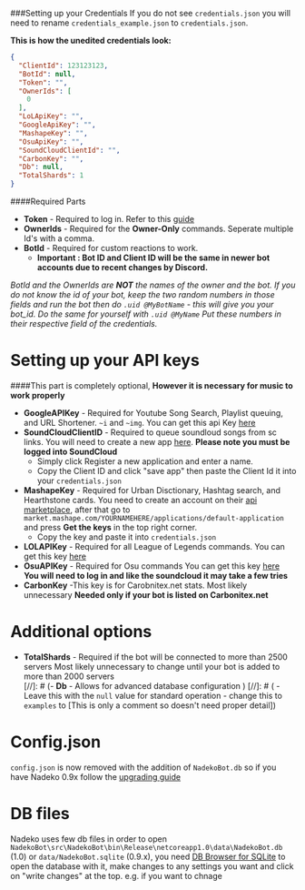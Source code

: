 ###Setting up your Credentials
If you do not see `credentials.json` you will need to rename `credentials_example.json` to `credentials.json`.

**This is how the unedited credentials look:**
```json
{
  "ClientId": 123123123,
  "BotId": null,
  "Token": "",
  "OwnerIds": [
    0
  ],
  "LoLApiKey": "",
  "GoogleApiKey": "",
  "MashapeKey": "",
  "OsuApiKey": "",
  "SoundCloudClientId": "",
  "CarbonKey": "",
  "Db": null,
  "TotalShards": 1
}
```
####Required Parts
- **Token** - Required to log in. Refer to this [guide](http://discord.kongslien.net/guide.html)
- **OwnerIds** - Required for the **Owner-Only** commands. Seperate multiple Id's with a comma.
- **BotId** - Required for custom reactions to work.  
  - **Important : Bot ID and Client ID will be the same in newer bot accounts due to recent changes by Discord.** 

_BotId and the OwnerIds are **NOT** the names of the owner and the bot. If you do not know the id of your bot, keep the two random numbers in those fields and 
run the bot then do  `.uid @MyBotName` - this will give you your bot_id.
Do the same for yourself with `.uid @MyName` Put these numbers in their respective field of the credentials._

Setting up your API keys
====================
####This part is completely optional, **However it is necessary for music to work properly**
- **GoogleAPIKey** - Required for Youtube Song Search, Playlist queuing, and URL Shortener. `~i` and `~img`. 
  You can get this api Key [here](https://console.developers.google.com/apis)
- **SoundCloudClientID** - Required to queue soundloud songs from sc links.
  You will need to create a new app [here](http://soundcloud.com/you/apps). **Please note you must be logged into SoundCloud**
    - Simply click Register a new application and enter a name.
    - Copy the Client ID and click "save app" then paste the Client Id it into your `credentials.json` 
- **MashapeKey** - Required for Urban Disctionary, Hashtag search, and Hearthstone cards.
  You need to create an account on their [api marketplace](https://market.mashape.com/), after that go to `market.mashape.com/YOURNAMEHERE/applications/default-application` and press **Get the keys** in the top right corner.
    - Copy the key and paste it into `credentials.json`
- **LOLAPIKey** - Required for all League of Legends commands. 
  You can get this key [here](http://api.champion.gg/)
- **OsuAPIKey** - Required for Osu commands
  You can get this key [here](https://osu.ppy.sh/p/api) **You will need to log in and like the soundcloud it may take a few tries**
- **CarbonKey** -This key is for Carobnitex.net stats. 
  Most likely unnecessary **Needed only if your bot is listed on Carbonitex.net**
  
Additional options
==================== 
- **TotalShards** - Required if the bot will be connected to more than 2500 servers 
  Most likely unnecessary to change until your bot is added to more than 2000 servers  
[//]: # (- **Db** - Allows for advanced database configuration  )
[//]: # (  - Leave this with the `null` value for standard operation - change this to `examples` to [This is only a comment so doesn't need proper detail])
  

Config.json
===========
`config.json` is now removed with the addition of `NadekoBot.db` so if you have Nadeko 0.9x follow the [upgrading guide](http://nadekobot.readthedocs.io/en/latest/guides/Upgrading%20Guide/)

DB files
========
Nadeko uses few db files in order to open `NadekoBot\src\NadekoBot\bin\Release\netcoreapp1.0\data\NadekoBot.db` (1.0) or `data/NadekoBot.sqlite` (0.9.x), you need [DB Browser for SQLite](http://sqlitebrowser.org/) to open the database with it, make changes to any settings you want and click on "write changes" at the top.
e.g. if you want to chnage 

[CleverBot APIs]: https://cleverbot.io/keys
